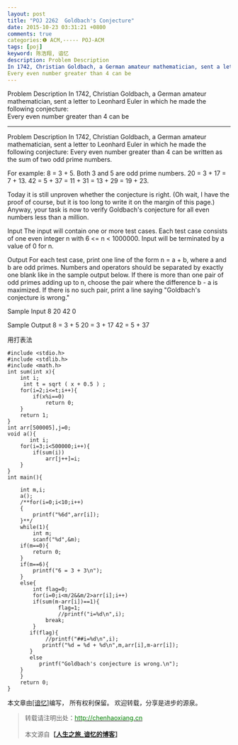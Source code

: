 ```yaml
---
layout: post
title: "POJ 2262  Goldbach's Conjecture"
date: 2015-10-23 03:31:21 +0800
comments: true
categories:❶ ACM,----- POJ-ACM
tags: [poj]
keyword: 陈浩翔, 谙忆
description: Problem Description 
In 1742, Christian Goldbach, a German amateur mathematician, sent a letter to Leonhard Euler in which he made the following conjecture:  
Every even number greater than 4 can be 
---
```



Problem Description 
In 1742, Christian Goldbach, a German amateur mathematician, sent a letter to Leonhard Euler in which he made the following conjecture:  
Every even number greater than 4 can be
<!-- more -->
----------

Problem Description
In 1742, Christian Goldbach, a German amateur mathematician, sent a letter to Leonhard Euler in which he made the following conjecture: 
Every even number greater than 4 can be 
written as the sum of two odd prime numbers.

For example: 
8 = 3 + 5. Both 3 and 5 are odd prime numbers. 
20 = 3 + 17 = 7 + 13. 
42 = 5 + 37 = 11 + 31 = 13 + 29 = 19 + 23.

Today it is still unproven whether the conjecture is right. (Oh wait, I have the proof of course, but it is too long to write it on the margin of this page.) 
Anyway, your task is now to verify Goldbach's conjecture for all even numbers less than a million. 
 

Input
The input will contain one or more test cases. 
Each test case consists of one even integer n with 6 <= n < 1000000. 
Input will be terminated by a value of 0 for n.
 

Output
For each test case, print one line of the form n = a + b, where a and b are odd primes. Numbers and operators should be separated by exactly one blank like in the sample output below. If there is more than one pair of odd primes adding up to n, choose the pair where the difference b - a is maximized. If there is no such pair, print a line saying "Goldbach's conjecture is wrong."
 

Sample Input
8
20
42
0
 

Sample Output
8 = 3 + 5
20 = 3 + 17
42 = 5 + 37
 
 用打表法
 

```
#include <stdio.h>
#include <stdlib.h>
#include <math.h>
int sum(int x){
    int i;
     int t = sqrt ( x + 0.5 ) ;
    for(i=2;i<=t;i++){
        if(x%i==0)
            return 0;
    }
    return 1;
}
int arr[500005],j=0;
void a(){
       int i;
    for(i=3;i<500000;i++){
        if(sum(i))
            arr[j++]=i;
    }
}
int main(){

    int m,i;
    a();
    /**for(i=0;i<10;i++)
    {
        printf("%6d",arr[i]);
    }**/
    while(1){
        int m;
        scanf("%d",&m);
    if(m==0){
        return 0;
    }
    if(m==6){
        printf("6 = 3 + 3\n");
    }
    else{
        int flag=0;
        for(i=0;i<m/2&&m/2>arr[i];i++)
        if(sum(m-arr[i])==1){
                flag=1;
                //printf("i=%d\n",i);
            break;
        }
       if(flag){
            //printf("##i=%d\n",i);
           printf("%d = %d + %d\n",m,arr[i],m-arr[i]);
       }
       else
          printf("Goldbach's conjecture is wrong.\n");
    }
    }
    return 0;
}

```

本文章由<a href="http://chenhaoxiang.cn/">[谙忆]</a>编写， 所有权利保留。 
欢迎转载，分享是进步的源泉。
<blockquote cite='陈浩翔'>
<p background-color='#D3D3D3'>转载请注明出处：<a href='http://chenhaoxiang.cn'><font color="green">http://chenhaoxiang.cn</font></a><br><br>
本文源自<strong>【<a href='http://chenhaoxiang.cn' target='_blank'>人生之旅_谙忆的博客</a>】</strong></p>
</blockquote>
